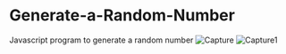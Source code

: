 # Generate-a-Random-Number
 Javascript program to generate a random number
![Capture](https://github.com/Vikramg01/Generate-a-Random-Number/assets/140692659/a7592f51-17cd-4ef0-a87f-e7dc987f2067)
![Capture1](https://github.com/Vikramg01/Generate-a-Random-Number/assets/140692659/60bb997e-acb0-4491-bbff-1cfd017bb870)
